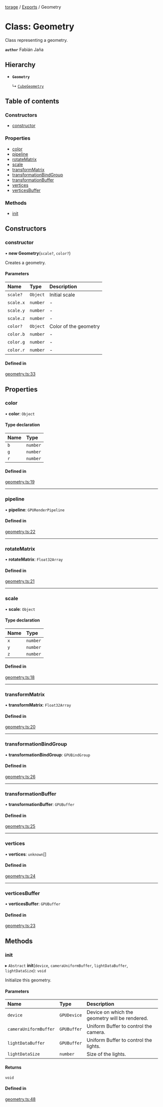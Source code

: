 [torage](../README.md) / [Exports](../modules.md) / Geometry

# Class: Geometry

Class representing a geometry.

**`author`** Fabián Jaña

## Hierarchy

- **`Geometry`**

  ↳ [`CubeGeometry`](CubeGeometry.md)

## Table of contents

### Constructors

- [constructor](Geometry.md#constructor)

### Properties

- [color](Geometry.md#color)
- [pipeline](Geometry.md#pipeline)
- [rotateMatrix](Geometry.md#rotatematrix)
- [scale](Geometry.md#scale)
- [transformMatrix](Geometry.md#transformmatrix)
- [transformationBindGroup](Geometry.md#transformationbindgroup)
- [transformationBuffer](Geometry.md#transformationbuffer)
- [vertices](Geometry.md#vertices)
- [verticesBuffer](Geometry.md#verticesbuffer)

### Methods

- [init](Geometry.md#init)

## Constructors

### constructor

• **new Geometry**(`scale?`, `color?`)

Creates a geometry.

#### Parameters

| Name | Type | Description |
| :------ | :------ | :------ |
| `scale?` | `Object` | Initial scale |
| `scale.x` | `number` | - |
| `scale.y` | `number` | - |
| `scale.z` | `number` | - |
| `color?` | `Object` | Color of the geometry |
| `color.b` | `number` | - |
| `color.g` | `number` | - |
| `color.r` | `number` | - |

#### Defined in

[geometry.ts:33](https://github.com/shockerqt/torage/blob/96c778f/src/renderer/geometry.ts#L33)

## Properties

### color

• **color**: `Object`

#### Type declaration

| Name | Type |
| :------ | :------ |
| `b` | `number` |
| `g` | `number` |
| `r` | `number` |

#### Defined in

[geometry.ts:19](https://github.com/shockerqt/torage/blob/96c778f/src/renderer/geometry.ts#L19)

___

### pipeline

• **pipeline**: `GPURenderPipeline`

#### Defined in

[geometry.ts:22](https://github.com/shockerqt/torage/blob/96c778f/src/renderer/geometry.ts#L22)

___

### rotateMatrix

• **rotateMatrix**: `Float32Array`

#### Defined in

[geometry.ts:21](https://github.com/shockerqt/torage/blob/96c778f/src/renderer/geometry.ts#L21)

___

### scale

• **scale**: `Object`

#### Type declaration

| Name | Type |
| :------ | :------ |
| `x` | `number` |
| `y` | `number` |
| `z` | `number` |

#### Defined in

[geometry.ts:18](https://github.com/shockerqt/torage/blob/96c778f/src/renderer/geometry.ts#L18)

___

### transformMatrix

• **transformMatrix**: `Float32Array`

#### Defined in

[geometry.ts:20](https://github.com/shockerqt/torage/blob/96c778f/src/renderer/geometry.ts#L20)

___

### transformationBindGroup

• **transformationBindGroup**: `GPUBindGroup`

#### Defined in

[geometry.ts:26](https://github.com/shockerqt/torage/blob/96c778f/src/renderer/geometry.ts#L26)

___

### transformationBuffer

• **transformationBuffer**: `GPUBuffer`

#### Defined in

[geometry.ts:25](https://github.com/shockerqt/torage/blob/96c778f/src/renderer/geometry.ts#L25)

___

### vertices

• **vertices**: `unknown`[]

#### Defined in

[geometry.ts:24](https://github.com/shockerqt/torage/blob/96c778f/src/renderer/geometry.ts#L24)

___

### verticesBuffer

• **verticesBuffer**: `GPUBuffer`

#### Defined in

[geometry.ts:23](https://github.com/shockerqt/torage/blob/96c778f/src/renderer/geometry.ts#L23)

## Methods

### init

▸ `Abstract` **init**(`device`, `cameraUniformBuffer`, `lightDataBuffer`, `lightDataSize`): `void`

Initialize this geometry.

#### Parameters

| Name | Type | Description |
| :------ | :------ | :------ |
| `device` | `GPUDevice` | Device on which the geometry will be rendered. |
| `cameraUniformBuffer` | `GPUBuffer` | Uniform Buffer to control the camera. |
| `lightDataBuffer` | `GPUBuffer` | Uniform Buffer to control the lights. |
| `lightDataSize` | `number` | Size of the lights. |

#### Returns

`void`

#### Defined in

[geometry.ts:48](https://github.com/shockerqt/torage/blob/96c778f/src/renderer/geometry.ts#L48)

